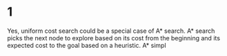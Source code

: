 # 1
Yes, uniform cost search could be a special case of A\* search. A\* search picks the next node to explore based on its cost from the beginning and its expected cost to the goal based on a heuristic. A* simpl
